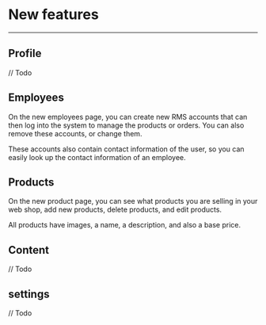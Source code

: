 # New features
---

## Profile
// Todo

## Employees
On the new employees page, you can create
new RMS accounts that can then log into the system
to manage the products or orders. You can also remove
these accounts, or change them.

These accounts also contain contact information of the user,
so you can easily look up the contact information of an employee.

## Products

On the new product page, you can see what products you are selling
in your web shop, add new products, delete products, and edit products.

All products have images, a name, a description, and also a base price.

## Content
// Todo

## settings
// Todo

